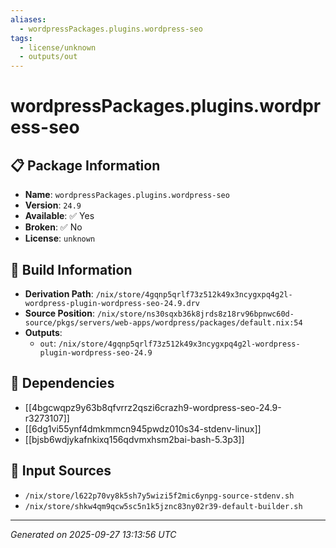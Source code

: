 ```yaml
---
aliases:
  - wordpressPackages.plugins.wordpress-seo
tags:
  - license/unknown
  - outputs/out
---
```


# wordpressPackages.plugins.wordpress-seo

## 📋 Package Information

- **Name**: `wordpressPackages.plugins.wordpress-seo`
- **Version**: `24.9`
- **Available**: ✅ Yes
- **Broken**: ✅ No
- **License**: `unknown`

## 🔧 Build Information

- **Derivation Path**: `/nix/store/4gqnp5qrlf73z512k49x3ncygxpq4g2l-wordpress-plugin-wordpress-seo-24.9.drv`
- **Source Position**: `/nix/store/ns30sqxb36k8jrds8z18rv96bpnwc60d-source/pkgs/servers/web-apps/wordpress/packages/default.nix:54`
- **Outputs**:
  - `out`:  `/nix/store/4gqnp5qrlf73z512k49x3ncygxpq4g2l-wordpress-plugin-wordpress-seo-24.9`

## 🔗 Dependencies

- [[4bgcwqpz9y63b8qfvrrz2qszi6crazh9-wordpress-seo-24.9-r3273107]]
- [[6dg1vi55ynf4dmkmmcn945pwdz010s34-stdenv-linux]]
- [[bjsb6wdjykafnkixq156qdvmxhsm2bai-bash-5.3p3]]

## 📁 Input Sources

- `/nix/store/l622p70vy8k5sh7y5wizi5f2mic6ynpg-source-stdenv.sh`
- `/nix/store/shkw4qm9qcw5sc5n1k5jznc83ny02r39-default-builder.sh`

---
*Generated on 2025-09-27 13:13:56 UTC*
